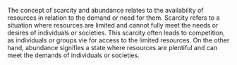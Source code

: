 

The concept of scarcity and abundance relates to the availability of resources in relation to the demand or need for them. Scarcity refers to a situation where resources are limited and cannot fully meet the needs or desires of individuals or societies. This scarcity often leads to competition, as individuals or groups vie for access to the limited resources. On the other hand, abundance signifies a state where resources are plentiful and can meet the demands of individuals or societies.

